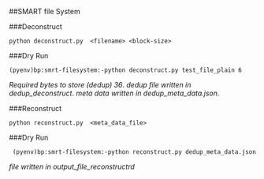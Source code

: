 ##SMART file System

###Deconstruct

```python deconstruct.py  <filename> <block-size>```

###Dry Run

```(pyenv)bp:smrt-filesystem:-python deconstruct.py test_file_plain 6```

*Required bytes to store (dedup) 36*.
*dedup file written in dedup_deconstruct*.
*meta data written in dedup_meta_data.json*.

###Reconstruct

```python reconstruct.py  <meta_data_file>```


###Dry Run

``` (pyenv)bp:smrt-filesystem:-python reconstruct.py dedup_meta_data.json```

*file written in output_file_reconstructrd*
